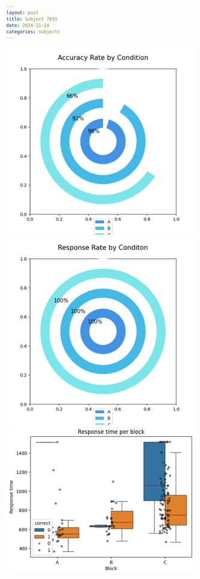 ```yaml
---
layout: post
title: Subject 7033
date: 2024-11-24
categories: subjects
---
```


![](data/7033/run-9/7033_accuracy_rate.png)
![](data/7033/run-9/7033_response_rate.png)
![](data/7033/run-9/7033_rt.png)
